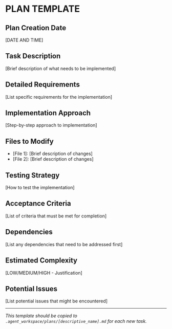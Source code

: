 # PLAN TEMPLATE

## Plan Creation Date
[DATE AND TIME]

## Task Description
[Brief description of what needs to be implemented]

## Detailed Requirements
[List specific requirements for the implementation]

## Implementation Approach
[Step-by-step approach to implementation]

## Files to Modify
- [File 1]: [Brief description of changes]
- [File 2]: [Brief description of changes]

## Testing Strategy
[How to test the implementation]

## Acceptance Criteria
[List of criteria that must be met for completion]

## Dependencies
[List any dependencies that need to be addressed first]

## Estimated Complexity
[LOW/MEDIUM/HIGH - Justification]

## Potential Issues
[List potential issues that might be encountered]

---
*This template should be copied to `.agent_workspace/plans/[descriptive_name].md` for each new task.*